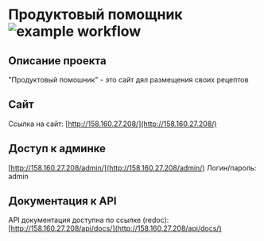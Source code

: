 # Продуктовый помощник ![example workflow](https://github.com/StAndUP-ru/foodgram-project-react/actions/workflows/main.yml/badge.svg)

## Описание проекта
"Продуктовый помошник" - это сайт дял размещения своих рецептов

## Сайт
Ссылка на сайт:
[http://158.160.27.208/](http://158.160.27.208/)

## Доступ к админке
[http://158.160.27.208/admin/](http://158.160.27.208/admin/)
Логин/пароль: admin

## Документация к API
API документация доступна по ссылке (redoc):
[http://158.160.27.208/api/docs/](http://158.160.27.208/api/docs/)
